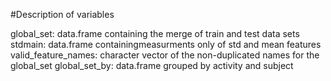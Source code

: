 #Description of variables

global_set: data.frame containing the merge of train and test data sets
stdmain: data.frame containingmeasurments only of std and mean features
valid_feature_names: character vector of the non-duplicated names for the global_set
global_set_by: data.frame grouped by activity and subject
